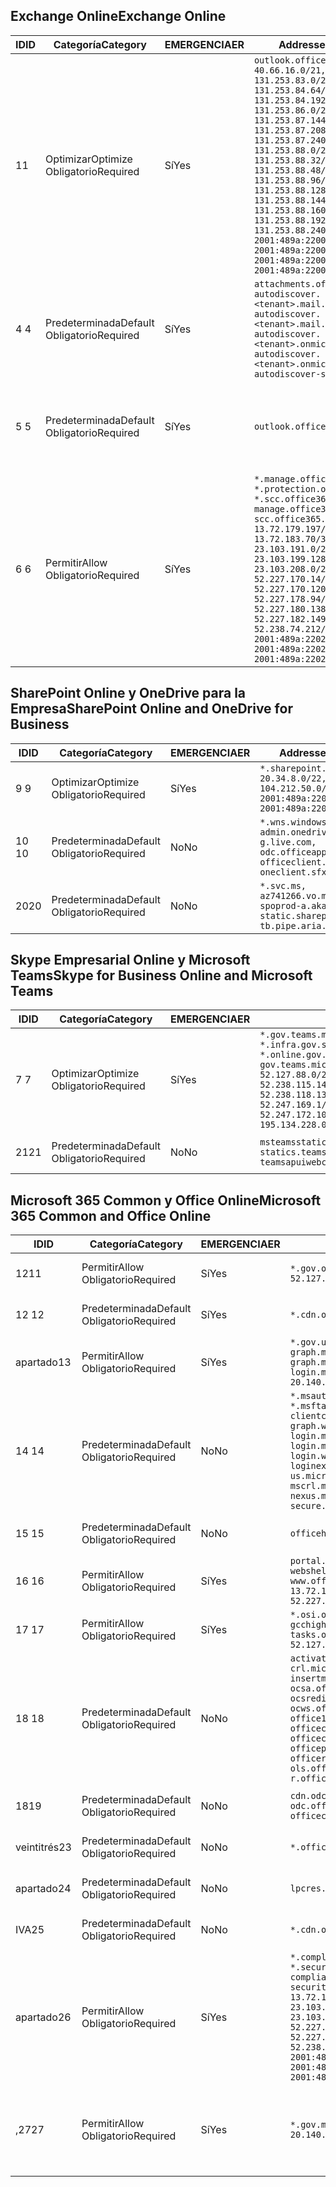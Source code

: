 <!--THIS FILE IS AUTOMATICALLY GENERATED. MANUAL CHANGES WILL BE OVERWRITTEN.-->
<!--Please contact the Office 365 Endpoints team with any questions.-->
<!--USGovGCCHigh endpoints version 2020072800-->
<!--File generated 2020-07-28 11:00:04.7668-->

## <a name="exchange-online"></a><span data-ttu-id="bca05-101">Exchange Online</span><span class="sxs-lookup"><span data-stu-id="bca05-101">Exchange Online</span></span>

<span data-ttu-id="bca05-102">ID</span><span class="sxs-lookup"><span data-stu-id="bca05-102">ID</span></span> | <span data-ttu-id="bca05-103">Categoría</span><span class="sxs-lookup"><span data-stu-id="bca05-103">Category</span></span> | <span data-ttu-id="bca05-104">EMERGENCIA</span><span class="sxs-lookup"><span data-stu-id="bca05-104">ER</span></span> | <span data-ttu-id="bca05-105">Addresses</span><span class="sxs-lookup"><span data-stu-id="bca05-105">Addresses</span></span> | <span data-ttu-id="bca05-106">Puertos</span><span class="sxs-lookup"><span data-stu-id="bca05-106">Ports</span></span>
-- | -------------------- | --- | ------------------------------------------------------------------------------------------------------------------------------------------------------------------------------------------------------------------------------------------------------------------------------------------------------------------------------------------------------------------------------------------------------------------------------------------------ | -------------------------------
<span data-ttu-id="bca05-107">1</span><span class="sxs-lookup"><span data-stu-id="bca05-107">1</span></span> | <span data-ttu-id="bca05-108">Optimizar</span><span class="sxs-lookup"><span data-stu-id="bca05-108">Optimize</span></span><BR><span data-ttu-id="bca05-109">Obligatorio</span><span class="sxs-lookup"><span data-stu-id="bca05-109">Required</span></span> | <span data-ttu-id="bca05-110">Sí</span><span class="sxs-lookup"><span data-stu-id="bca05-110">Yes</span></span> | `outlook.office365.us`<BR>`40.66.16.0/21, 131.253.83.0/26, 131.253.84.64/26, 131.253.84.192/26, 131.253.86.0/24, 131.253.87.144/28, 131.253.87.208/28, 131.253.87.240/28, 131.253.88.0/28, 131.253.88.32/28, 131.253.88.48/28, 131.253.88.96/28, 131.253.88.128/28, 131.253.88.144/28, 131.253.88.160/28, 131.253.88.192/28, 131.253.88.240/28, 2001:489a:2200:28::/62, 2001:489a:2200:3c::/62, 2001:489a:2200:44::/62, 2001:489a:2200:400::/56` | <span data-ttu-id="bca05-111">**TCP:** 443, 80</span><span class="sxs-lookup"><span data-stu-id="bca05-111">**TCP:** 443, 80</span></span>
<span data-ttu-id="bca05-112">4 </span><span class="sxs-lookup"><span data-stu-id="bca05-112">4</span></span> | <span data-ttu-id="bca05-113">Predeterminada</span><span class="sxs-lookup"><span data-stu-id="bca05-113">Default</span></span><BR><span data-ttu-id="bca05-114">Obligatorio</span><span class="sxs-lookup"><span data-stu-id="bca05-114">Required</span></span> | <span data-ttu-id="bca05-115">Sí</span><span class="sxs-lookup"><span data-stu-id="bca05-115">Yes</span></span> | `attachments.office365-net.us, autodiscover.<tenant>.mail.onmicrosoft.com, autodiscover.<tenant>.mail.onmicrosoft.us, autodiscover.<tenant>.onmicrosoft.com, autodiscover.<tenant>.onmicrosoft.us, autodiscover-s.office365.us` | <span data-ttu-id="bca05-116">**TCP:** 443, 80</span><span class="sxs-lookup"><span data-stu-id="bca05-116">**TCP:** 443, 80</span></span>
<span data-ttu-id="bca05-117">5 </span><span class="sxs-lookup"><span data-stu-id="bca05-117">5</span></span> | <span data-ttu-id="bca05-118">Predeterminada</span><span class="sxs-lookup"><span data-stu-id="bca05-118">Default</span></span><BR><span data-ttu-id="bca05-119">Obligatorio</span><span class="sxs-lookup"><span data-stu-id="bca05-119">Required</span></span> | <span data-ttu-id="bca05-120">Sí</span><span class="sxs-lookup"><span data-stu-id="bca05-120">Yes</span></span> | `outlook.office365.us` | <span data-ttu-id="bca05-121">**TCP:** 143, 25, 587, 993, 995</span><span class="sxs-lookup"><span data-stu-id="bca05-121">**TCP:** 143, 25, 587, 993, 995</span></span>
<span data-ttu-id="bca05-122">6 </span><span class="sxs-lookup"><span data-stu-id="bca05-122">6</span></span> | <span data-ttu-id="bca05-123">Permitir</span><span class="sxs-lookup"><span data-stu-id="bca05-123">Allow</span></span><BR><span data-ttu-id="bca05-124">Obligatorio</span><span class="sxs-lookup"><span data-stu-id="bca05-124">Required</span></span> | <span data-ttu-id="bca05-125">Sí</span><span class="sxs-lookup"><span data-stu-id="bca05-125">Yes</span></span> | `*.manage.office365.us, *.protection.office365.us, *.scc.office365.us, manage.office365.us, scc.office365.us`<BR>`13.72.179.197/32, 13.72.183.70/32, 23.103.191.0/24, 23.103.199.128/25, 23.103.208.0/22, 52.227.170.14/32, 52.227.170.120/32, 52.227.178.94/32, 52.227.180.138/32, 52.227.182.149/32, 52.238.74.212/32, 2001:489a:2202:4::/62, 2001:489a:2202:c::/62, 2001:489a:2202:2000::/63` | <span data-ttu-id="bca05-126">**TCP:** 25, 443</span><span class="sxs-lookup"><span data-stu-id="bca05-126">**TCP:** 25, 443</span></span>

## <a name="sharepoint-online-and-onedrive-for-business"></a><span data-ttu-id="bca05-127">SharePoint Online y OneDrive para la Empresa</span><span class="sxs-lookup"><span data-stu-id="bca05-127">SharePoint Online and OneDrive for Business</span></span>

<span data-ttu-id="bca05-128">ID</span><span class="sxs-lookup"><span data-stu-id="bca05-128">ID</span></span> | <span data-ttu-id="bca05-129">Categoría</span><span class="sxs-lookup"><span data-stu-id="bca05-129">Category</span></span> | <span data-ttu-id="bca05-130">EMERGENCIA</span><span class="sxs-lookup"><span data-stu-id="bca05-130">ER</span></span> | <span data-ttu-id="bca05-131">Addresses</span><span class="sxs-lookup"><span data-stu-id="bca05-131">Addresses</span></span> | <span data-ttu-id="bca05-132">Puertos</span><span class="sxs-lookup"><span data-stu-id="bca05-132">Ports</span></span>
-- | -------------------- | --- | ------------------------------------------------------------------------------------------------------------------------- | ----------------
<span data-ttu-id="bca05-133">9 </span><span class="sxs-lookup"><span data-stu-id="bca05-133">9</span></span> | <span data-ttu-id="bca05-134">Optimizar</span><span class="sxs-lookup"><span data-stu-id="bca05-134">Optimize</span></span><BR><span data-ttu-id="bca05-135">Obligatorio</span><span class="sxs-lookup"><span data-stu-id="bca05-135">Required</span></span> | <span data-ttu-id="bca05-136">Sí</span><span class="sxs-lookup"><span data-stu-id="bca05-136">Yes</span></span> | `*.sharepoint.us`<BR>`20.34.8.0/22, 104.212.50.0/23, 2001:489a:2204:2::/63, 2001:489a:2204:800::/54` | <span data-ttu-id="bca05-137">**TCP:** 443, 80</span><span class="sxs-lookup"><span data-stu-id="bca05-137">**TCP:** 443, 80</span></span>
<span data-ttu-id="bca05-138">10 </span><span class="sxs-lookup"><span data-stu-id="bca05-138">10</span></span> | <span data-ttu-id="bca05-139">Predeterminada</span><span class="sxs-lookup"><span data-stu-id="bca05-139">Default</span></span><BR><span data-ttu-id="bca05-140">Obligatorio</span><span class="sxs-lookup"><span data-stu-id="bca05-140">Required</span></span> | <span data-ttu-id="bca05-141">No</span><span class="sxs-lookup"><span data-stu-id="bca05-141">No</span></span> | `*.wns.windows.com, admin.onedrive.us, g.live.com, odc.officeapps.live.com, officeclient.microsoft.com, oneclient.sfx.ms` | <span data-ttu-id="bca05-142">**TCP:** 443, 80</span><span class="sxs-lookup"><span data-stu-id="bca05-142">**TCP:** 443, 80</span></span>
<span data-ttu-id="bca05-143">20</span><span class="sxs-lookup"><span data-stu-id="bca05-143">20</span></span> | <span data-ttu-id="bca05-144">Predeterminada</span><span class="sxs-lookup"><span data-stu-id="bca05-144">Default</span></span><BR><span data-ttu-id="bca05-145">Obligatorio</span><span class="sxs-lookup"><span data-stu-id="bca05-145">Required</span></span> | <span data-ttu-id="bca05-146">No</span><span class="sxs-lookup"><span data-stu-id="bca05-146">No</span></span> | `*.svc.ms, az741266.vo.msecnd.net, spoprod-a.akamaihd.net, static.sharepointonline.com, tb.pipe.aria.microsoft.com` | <span data-ttu-id="bca05-147">**TCP:** 443, 80</span><span class="sxs-lookup"><span data-stu-id="bca05-147">**TCP:** 443, 80</span></span>

## <a name="skype-for-business-online-and-microsoft-teams"></a><span data-ttu-id="bca05-148">Skype Empresarial Online y Microsoft Teams</span><span class="sxs-lookup"><span data-stu-id="bca05-148">Skype for Business Online and Microsoft Teams</span></span>

<span data-ttu-id="bca05-149">ID</span><span class="sxs-lookup"><span data-stu-id="bca05-149">ID</span></span> | <span data-ttu-id="bca05-150">Categoría</span><span class="sxs-lookup"><span data-stu-id="bca05-150">Category</span></span> | <span data-ttu-id="bca05-151">EMERGENCIA</span><span class="sxs-lookup"><span data-stu-id="bca05-151">ER</span></span> | <span data-ttu-id="bca05-152">Addresses</span><span class="sxs-lookup"><span data-stu-id="bca05-152">Addresses</span></span> | <span data-ttu-id="bca05-153">Puertos</span><span class="sxs-lookup"><span data-stu-id="bca05-153">Ports</span></span>
-- | -------------------- | --- | --------------------------------------------------------------------------------------------------------------------------------------------------------------------------------------------------------------------------------------------------------------------------------------------------------------------------------- | ---------------------------------------------------
<span data-ttu-id="bca05-154">7 </span><span class="sxs-lookup"><span data-stu-id="bca05-154">7</span></span> | <span data-ttu-id="bca05-155">Optimizar</span><span class="sxs-lookup"><span data-stu-id="bca05-155">Optimize</span></span><BR><span data-ttu-id="bca05-156">Obligatorio</span><span class="sxs-lookup"><span data-stu-id="bca05-156">Required</span></span> | <span data-ttu-id="bca05-157">Sí</span><span class="sxs-lookup"><span data-stu-id="bca05-157">Yes</span></span> | `*.gov.teams.microsoft.us, *.infra.gov.skypeforbusiness.us, *.online.gov.skypeforbusiness.us, gov.teams.microsoft.us`<BR>`52.127.88.0/21, 52.238.114.160/32, 52.238.115.146/32, 52.238.117.171/32, 52.238.118.132/32, 52.247.167.192/32, 52.247.169.1/32, 52.247.172.50/32, 52.247.172.103/32, 104.212.44.0/22, 195.134.228.0/22` | <span data-ttu-id="bca05-158">**TCP:** 443, 80</span><span class="sxs-lookup"><span data-stu-id="bca05-158">**TCP:** 443, 80</span></span><BR><span data-ttu-id="bca05-159">**UDP:** 3478, 3479, 3480, 3481</span><span class="sxs-lookup"><span data-stu-id="bca05-159">**UDP:** 3478, 3479, 3480, 3481</span></span>
<span data-ttu-id="bca05-160"> 21</span><span class="sxs-lookup"><span data-stu-id="bca05-160">21</span></span> | <span data-ttu-id="bca05-161">Predeterminada</span><span class="sxs-lookup"><span data-stu-id="bca05-161">Default</span></span><BR><span data-ttu-id="bca05-162">Obligatorio</span><span class="sxs-lookup"><span data-stu-id="bca05-162">Required</span></span> | <span data-ttu-id="bca05-163">No</span><span class="sxs-lookup"><span data-stu-id="bca05-163">No</span></span> | `msteamsstatics.blob.core.usgovcloudapi.net, statics.teams.microsoft.com, teamsapuiwebcontent.blob.core.usgovcloudapi.net` | <span data-ttu-id="bca05-164">**TCP:** 443</span><span class="sxs-lookup"><span data-stu-id="bca05-164">**TCP:** 443</span></span>

## <a name="microsoft-365-common-and-office-online"></a><span data-ttu-id="bca05-165">Microsoft 365 Common y Office Online</span><span class="sxs-lookup"><span data-stu-id="bca05-165">Microsoft 365 Common and Office Online</span></span>

<span data-ttu-id="bca05-166">ID</span><span class="sxs-lookup"><span data-stu-id="bca05-166">ID</span></span> | <span data-ttu-id="bca05-167">Categoría</span><span class="sxs-lookup"><span data-stu-id="bca05-167">Category</span></span> | <span data-ttu-id="bca05-168">EMERGENCIA</span><span class="sxs-lookup"><span data-stu-id="bca05-168">ER</span></span> | <span data-ttu-id="bca05-169">Addresses</span><span class="sxs-lookup"><span data-stu-id="bca05-169">Addresses</span></span> | <span data-ttu-id="bca05-170">Puertos</span><span class="sxs-lookup"><span data-stu-id="bca05-170">Ports</span></span>
-- | ------------------- | --- | ---------------------------------------------------------------------------------------------------------------------------------------------------------------------------------------------------------------------------------------------------------------------------------------------------------------------------------------------------------------------------------------------- | ------------------------------------
<span data-ttu-id="bca05-171">12</span><span class="sxs-lookup"><span data-stu-id="bca05-171">11</span></span> | <span data-ttu-id="bca05-172">Permitir</span><span class="sxs-lookup"><span data-stu-id="bca05-172">Allow</span></span><BR><span data-ttu-id="bca05-173">Obligatorio</span><span class="sxs-lookup"><span data-stu-id="bca05-173">Required</span></span> | <span data-ttu-id="bca05-174">Sí</span><span class="sxs-lookup"><span data-stu-id="bca05-174">Yes</span></span> | `*.gov.online.office365.us`<BR>`52.127.37.0/24, 52.127.82.0/23` | <span data-ttu-id="bca05-175">**TCP:** 443</span><span class="sxs-lookup"><span data-stu-id="bca05-175">**TCP:** 443</span></span>
<span data-ttu-id="bca05-176">12 </span><span class="sxs-lookup"><span data-stu-id="bca05-176">12</span></span> | <span data-ttu-id="bca05-177">Predeterminada</span><span class="sxs-lookup"><span data-stu-id="bca05-177">Default</span></span><BR><span data-ttu-id="bca05-178">Obligatorio</span><span class="sxs-lookup"><span data-stu-id="bca05-178">Required</span></span> | <span data-ttu-id="bca05-179">Sí</span><span class="sxs-lookup"><span data-stu-id="bca05-179">Yes</span></span> | `*.cdn.office365.us` | <span data-ttu-id="bca05-180">**TCP:** 443</span><span class="sxs-lookup"><span data-stu-id="bca05-180">**TCP:** 443</span></span>
<span data-ttu-id="bca05-181">apartado</span><span class="sxs-lookup"><span data-stu-id="bca05-181">13</span></span> | <span data-ttu-id="bca05-182">Permitir</span><span class="sxs-lookup"><span data-stu-id="bca05-182">Allow</span></span><BR><span data-ttu-id="bca05-183">Obligatorio</span><span class="sxs-lookup"><span data-stu-id="bca05-183">Required</span></span> | <span data-ttu-id="bca05-184">Sí</span><span class="sxs-lookup"><span data-stu-id="bca05-184">Yes</span></span> | `*.gov.us.microsoftonline.com, graph.microsoft.us, graph.microsoftazure.us, login.microsoftonline.us`<BR>`20.140.232.0/23, 52.126.194.0/23` | <span data-ttu-id="bca05-185">**TCP:** 443</span><span class="sxs-lookup"><span data-stu-id="bca05-185">**TCP:** 443</span></span>
<span data-ttu-id="bca05-186">14 </span><span class="sxs-lookup"><span data-stu-id="bca05-186">14</span></span> | <span data-ttu-id="bca05-187">Predeterminada</span><span class="sxs-lookup"><span data-stu-id="bca05-187">Default</span></span><BR><span data-ttu-id="bca05-188">Obligatorio</span><span class="sxs-lookup"><span data-stu-id="bca05-188">Required</span></span> | <span data-ttu-id="bca05-189">No</span><span class="sxs-lookup"><span data-stu-id="bca05-189">No</span></span> | `*.msauth.net, *.msauthimages.us, *.msftauth.net, *.msftauthimages.us, clientconfig.microsoftonline-p.net, graph.windows.net, login.microsoftonline.com, login.microsoftonline-p.com, login.windows.net, loginex.microsoftonline.com, login-us.microsoftonline.com, mscrl.microsoft.com, nexus.microsoftonline-p.com, secure.aadcdn.microsoftonline-p.com` | <span data-ttu-id="bca05-190">**TCP:** 443</span><span class="sxs-lookup"><span data-stu-id="bca05-190">**TCP:** 443</span></span>
<span data-ttu-id="bca05-191">15 </span><span class="sxs-lookup"><span data-stu-id="bca05-191">15</span></span> | <span data-ttu-id="bca05-192">Predeterminada</span><span class="sxs-lookup"><span data-stu-id="bca05-192">Default</span></span><BR><span data-ttu-id="bca05-193">Obligatorio</span><span class="sxs-lookup"><span data-stu-id="bca05-193">Required</span></span> | <span data-ttu-id="bca05-194">No</span><span class="sxs-lookup"><span data-stu-id="bca05-194">No</span></span> | `officehome.msocdn.us, prod.msocdn.us` | <span data-ttu-id="bca05-195">**TCP:** 443, 80</span><span class="sxs-lookup"><span data-stu-id="bca05-195">**TCP:** 443, 80</span></span>
<span data-ttu-id="bca05-196">16 </span><span class="sxs-lookup"><span data-stu-id="bca05-196">16</span></span> | <span data-ttu-id="bca05-197">Permitir</span><span class="sxs-lookup"><span data-stu-id="bca05-197">Allow</span></span><BR><span data-ttu-id="bca05-198">Obligatorio</span><span class="sxs-lookup"><span data-stu-id="bca05-198">Required</span></span> | <span data-ttu-id="bca05-199">Sí</span><span class="sxs-lookup"><span data-stu-id="bca05-199">Yes</span></span> | `portal.office365.us, webshell.suite.office365.us, www.office365.us`<BR>`13.72.179.48/32, 52.227.167.206/32, 52.227.170.242/32` | <span data-ttu-id="bca05-200">**TCP:** 443, 80</span><span class="sxs-lookup"><span data-stu-id="bca05-200">**TCP:** 443, 80</span></span>
<span data-ttu-id="bca05-201">17 </span><span class="sxs-lookup"><span data-stu-id="bca05-201">17</span></span> | <span data-ttu-id="bca05-202">Permitir</span><span class="sxs-lookup"><span data-stu-id="bca05-202">Allow</span></span><BR><span data-ttu-id="bca05-203">Obligatorio</span><span class="sxs-lookup"><span data-stu-id="bca05-203">Required</span></span> | <span data-ttu-id="bca05-204">Sí</span><span class="sxs-lookup"><span data-stu-id="bca05-204">Yes</span></span> | `*.osi.office365.us, gcchigh.loki.office365.us, tasks.office365.us`<BR>`52.127.240.0/20, 2001:489a:2206::/48` | <span data-ttu-id="bca05-205">**TCP:** 443</span><span class="sxs-lookup"><span data-stu-id="bca05-205">**TCP:** 443</span></span>
<span data-ttu-id="bca05-206">18 </span><span class="sxs-lookup"><span data-stu-id="bca05-206">18</span></span> | <span data-ttu-id="bca05-207">Predeterminada</span><span class="sxs-lookup"><span data-stu-id="bca05-207">Default</span></span><BR><span data-ttu-id="bca05-208">Obligatorio</span><span class="sxs-lookup"><span data-stu-id="bca05-208">Required</span></span> | <span data-ttu-id="bca05-209">No</span><span class="sxs-lookup"><span data-stu-id="bca05-209">No</span></span> | `activation.sls.microsoft.com, crl.microsoft.com, go.microsoft.com, insertmedia.bing.office.net, ocsa.officeapps.live.com, ocsredir.officeapps.live.com, ocws.officeapps.live.com, office15client.microsoft.com, officecdn.microsoft.com, officecdn.microsoft.com.edgesuite.net, officepreviewredir.microsoft.com, officeredir.microsoft.com, ols.officeapps.live.com, r.office.microsoft.com` | <span data-ttu-id="bca05-210">**TCP:** 443, 80</span><span class="sxs-lookup"><span data-stu-id="bca05-210">**TCP:** 443, 80</span></span>
<span data-ttu-id="bca05-211">18</span><span class="sxs-lookup"><span data-stu-id="bca05-211">19</span></span> | <span data-ttu-id="bca05-212">Predeterminada</span><span class="sxs-lookup"><span data-stu-id="bca05-212">Default</span></span><BR><span data-ttu-id="bca05-213">Obligatorio</span><span class="sxs-lookup"><span data-stu-id="bca05-213">Required</span></span> | <span data-ttu-id="bca05-214">No</span><span class="sxs-lookup"><span data-stu-id="bca05-214">No</span></span> | `cdn.odc.officeapps.live.com, odc.officeapps.live.com, officeclient.microsoft.com` | <span data-ttu-id="bca05-215">**TCP:** 443, 80</span><span class="sxs-lookup"><span data-stu-id="bca05-215">**TCP:** 443, 80</span></span>
<span data-ttu-id="bca05-216">veintitrés</span><span class="sxs-lookup"><span data-stu-id="bca05-216">23</span></span> | <span data-ttu-id="bca05-217">Predeterminada</span><span class="sxs-lookup"><span data-stu-id="bca05-217">Default</span></span><BR><span data-ttu-id="bca05-218">Obligatorio</span><span class="sxs-lookup"><span data-stu-id="bca05-218">Required</span></span> | <span data-ttu-id="bca05-219">No</span><span class="sxs-lookup"><span data-stu-id="bca05-219">No</span></span> | `*.office365.us` | <span data-ttu-id="bca05-220">**TCP:** 443, 80</span><span class="sxs-lookup"><span data-stu-id="bca05-220">**TCP:** 443, 80</span></span>
<span data-ttu-id="bca05-221">apartado</span><span class="sxs-lookup"><span data-stu-id="bca05-221">24</span></span> | <span data-ttu-id="bca05-222">Predeterminada</span><span class="sxs-lookup"><span data-stu-id="bca05-222">Default</span></span><BR><span data-ttu-id="bca05-223">Obligatorio</span><span class="sxs-lookup"><span data-stu-id="bca05-223">Required</span></span> | <span data-ttu-id="bca05-224">No</span><span class="sxs-lookup"><span data-stu-id="bca05-224">No</span></span> | `lpcres.delve.office.com` | <span data-ttu-id="bca05-225">**TCP:** 443</span><span class="sxs-lookup"><span data-stu-id="bca05-225">**TCP:** 443</span></span>
<span data-ttu-id="bca05-226">IVA</span><span class="sxs-lookup"><span data-stu-id="bca05-226">25</span></span> | <span data-ttu-id="bca05-227">Predeterminada</span><span class="sxs-lookup"><span data-stu-id="bca05-227">Default</span></span><BR><span data-ttu-id="bca05-228">Obligatorio</span><span class="sxs-lookup"><span data-stu-id="bca05-228">Required</span></span> | <span data-ttu-id="bca05-229">No</span><span class="sxs-lookup"><span data-stu-id="bca05-229">No</span></span> | `*.cdn.office.net` | <span data-ttu-id="bca05-230">**TCP:** 443</span><span class="sxs-lookup"><span data-stu-id="bca05-230">**TCP:** 443</span></span>
<span data-ttu-id="bca05-231">apartado</span><span class="sxs-lookup"><span data-stu-id="bca05-231">26</span></span> | <span data-ttu-id="bca05-232">Permitir</span><span class="sxs-lookup"><span data-stu-id="bca05-232">Allow</span></span><BR><span data-ttu-id="bca05-233">Obligatorio</span><span class="sxs-lookup"><span data-stu-id="bca05-233">Required</span></span> | <span data-ttu-id="bca05-234">Sí</span><span class="sxs-lookup"><span data-stu-id="bca05-234">Yes</span></span> | `*.compliance.microsoft.us, *.security.microsoft.us, compliance.microsoft.us, security.microsoft.us`<BR>`13.72.179.197/32, 13.72.183.70/32, 23.103.191.0/24, 23.103.199.128/25, 23.103.208.0/22, 52.227.170.14/32, 52.227.170.120/32, 52.227.178.94/32, 52.227.180.138/32, 52.227.182.149/32, 52.238.74.212/32, 2001:489a:2202:4::/62, 2001:489a:2202:c::/62, 2001:489a:2202:2000::/63` | <span data-ttu-id="bca05-235">**TCP:** 443, 80</span><span class="sxs-lookup"><span data-stu-id="bca05-235">**TCP:** 443, 80</span></span>
<span data-ttu-id="bca05-236">,27</span><span class="sxs-lookup"><span data-stu-id="bca05-236">27</span></span> | <span data-ttu-id="bca05-237">Permitir</span><span class="sxs-lookup"><span data-stu-id="bca05-237">Allow</span></span><BR><span data-ttu-id="bca05-238">Obligatorio</span><span class="sxs-lookup"><span data-stu-id="bca05-238">Required</span></span> | <span data-ttu-id="bca05-239">Sí</span><span class="sxs-lookup"><span data-stu-id="bca05-239">Yes</span></span> | `*.gov.microsoftstream.us`<BR>`20.140.160.0/24, 20.140.162.0/24` | <span data-ttu-id="bca05-240">**TCP:** 1935, 1936, 2935, 2936, 443</span><span class="sxs-lookup"><span data-stu-id="bca05-240">**TCP:** 1935, 1936, 2935, 2936, 443</span></span>

